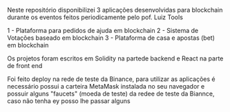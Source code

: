 Neste repositório disponibilizei 3 aplicações desenvolvidas para blockchain durante os eventos feitos periodicamente pelo pof. Luiz Tools

1 - Plataforma para pedidos de ajuda em blockchain
2 - Sistema de Votações baseado em blockchain
3 - Plataforma de casa e apostas (bet) em blockchain

Os projetos foram escritos em Solidity na partede backend e React na parte de front end

Foi feito deploy na rede de teste da Binance, para utilizar as aplicações é necessário possui a carteira MetaMask instalada no seu navegador e possuir alguns "faucets" (moeda de teste) da redee de teste da Biannce, caso não tenha ey posso lhe passar alguns 
